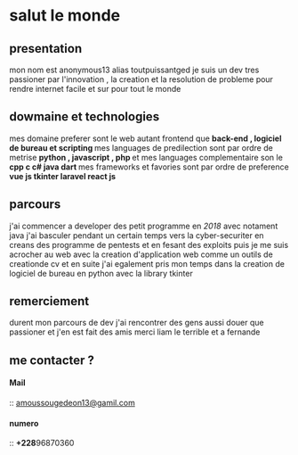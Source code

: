 <h1>salut le monde</h1>

<h2>presentation</h2>

mon nom est anonymous13 alias toutpuissantged
je suis un dev tres passioner par l'innovation , la creation et la resolution de probleme pour rendre internet facile et sur pour tout le monde 

<h2>dowmaine et technologies </h2>

mes domaine preferer sont le web autant frontend que  <strong> back-end , logiciel de bureau et scripting  </strong>
mes languages de predilection sont par ordre de metrise  <strong> python , javascript , php   </strong>
et mes languages complementaire son le <strong> cpp c c# java dart  </strong>
mes frameworks et favories sont par ordre de preference  <strong> vue js tkinter laravel react js  </strong>

<h2>parcours</h2>

j'ai commencer a developer des petit programme en <em> 2018 </em> avec notament java 
j'ai basculer pendant un certain temps vers la cyber-securiter en creans des programme de pentests et en fesant des exploits
puis je me suis acrocher au web avec la creation d'application web comme un outils de creationde cv
et en suite j'ai egalement pris mon temps dans la creation de logiciel de bureau en python avec la library tkinter 

<h2>remerciement </h2>

durent mon parcours de dev j'ai rencontrer des gens aussi douer que passioner et j'en est fait des amis 
merci liam le terrible et a fernande 

<h2> me contacter ? </h2>

<h4>Mail </h4> :: <a href="amoussougedeon13@gamil.com">amoussougedeon13@gamil.com</a>
<h4> numero </h4> :: <strong>+228</strong>96870360
